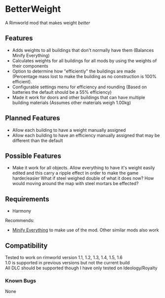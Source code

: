 # BetterWeight
A Rimworld mod that makes weight *better*

## Features
* Adds weights to all buildings that don't normally have them (Balances Minify Everything)
* Calculates weights for all buildings for all mods by using the weights of their components
* Option to determine how "efficiently" the buildings are made (Percentage mass lost to make the building as no construction is 100% efficient).
* Configurable settings menu for efficiency and rounding (Based on batteries the default should be a 55% efficiency)
* Made it work for doors and other buildings that can have multiple building materials (Assumes other materials weigh 1.00kg)

## Planned Features
* Allow each building to have a weight manually assigned
* Allow each building to have an efficiency manually assigned that may be different than the default

## Possible Features
* Make it work for all objects. Allow everything to have it's weight easily edited and this carry a ripple effect in order to make the game harder/easier
What if steel weighed double of what it does now? How would moving around the map with steel mortars be effected?

## Requirements
* Harmony 

Recommends:
* [Minify Everything](https://github.com/erdelf/MinifyEverything) to make use of the mod. Other similar mods also work

## Compatibility
Tested to work on rimworld version 1.1, 1.2, 1.3, 1.4, 1.5, 1.6  
1.0 is supported in previous versions but not the current build  
All DLC should be supported though I have only tested on Ideology/Royalty  

### Known Bugs
None
